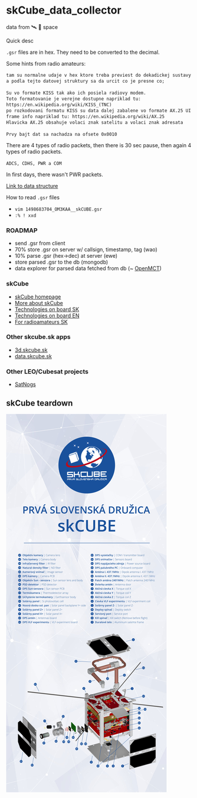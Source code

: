 # skCube_data_collector
data from 🛰 🌌 space

Quick desc

`.gsr` files are in hex.
They need to be converted to the decimal.

Some hints from radio amateurs:
```
tam su normalne udaje v hex ktore treba previest do dekadickej sustavy a podla tejto datovej struktury sa da urcit co je presne co;

Su vo formate KISS tak ako ich posiela radiovy modem.
Toto formatovanie je verejne dostupne napriklad tu: https://en.wikipedia.org/wiki/KISS_(TNC)
po rozkodovani formatu KISS su data dalej zabalene vo formate AX.25 UI frame info napriklad tu: https://en.wikipedia.org/wiki/AX.25
Hlavicka AX.25 obsahuje volaci znak satelitu a volaci znak adresata

Prvy bajt dat sa nachadza na ofsete 0x0010
```

There are 4 types of radio packets, then there is 30 sec pause, then again 4 types of radio packets.

`ADCS, CDHS, PWR a COM`

In first days, there wasn't PWR packets.

[Link to data structure](https://goo.gl/f6Tv99)

How to read `.gsr` files
* `vim 1498683704_OM3KAA__skCUBE.gsr`
* `:% ! xxd`

### ROADMAP
* send .gsr from client
* 70% store .gsr on server w/ callsign, timestamp, tag (wao)
* 10% parse .gsr (hex->dec) at server (ewe)
* store parsed .gsr to the db (mongodb)
* data explorer for parsed data fetched from db (~ [OpenMCT](https://nasa.github.io/openmct/))

### skCube
* [skCube homepage](http://www.skcube.sk/)
* [More about skCube](https://sk.wikipedia.org/wiki/SkCUBE)
* [Technologies on board SK](http://www.skcube.sk/skcube/technologie/)
* [Technologies on board EN](http://www.skcube.sk/skcube/first-slovak-satellite-skcube/)
* [For radioamateurs SK](http://www.skcube.sk/vystupy/pre-radioamaterov/)

### Other skcube.sk apps
* [3d.skcube.sk](https://3d.skcube.sk/)
* [data.skcube.sk](https://data.skcube.sk/)

### Other LEO/Cubesat projects
* [SatNogs](https://satnogs.org/)

## skCube teardown
![img](skCube-teardown.jpg)
